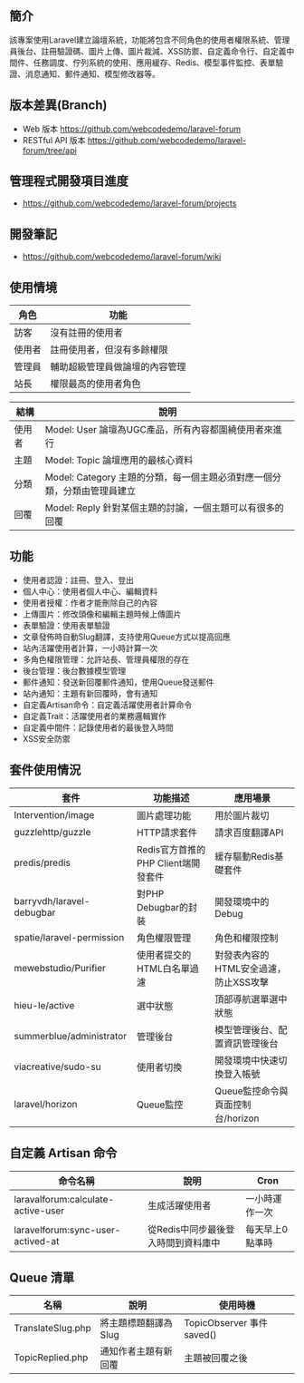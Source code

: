 ## 簡介

該專案使用Laravel建立論壇系統，功能將包含不同角色的使用者權限系統、管理員後台、註冊驗證碼、圖片上傳、圖片裁減、XSS防禦、自定義命令行、自定義中間件、任務調度、佇列系統的使用、應用緩存、Redis、模型事件監控、表單驗證、消息通知、郵件通知、模型修改器等。

## 版本差異(Branch)
- Web 版本 https://github.com/webcodedemo/laravel-forum
- RESTful API 版本 https://github.com/webcodedemo/laravel-forum/tree/api

## 管理程式開發項目進度
- https://github.com/webcodedemo/laravel-forum/projects

## 開發筆記
- https://github.com/webcodedemo/laravel-forum/wiki

## 使用情境

|角色|功能|
|-------------|-------------|
|訪客|沒有註冊的使用者|
|使用者|註冊使用者，但沒有多餘權限|
|管理員|輔助超級管理員做論壇的內容管理|
|站長|權限最高的使用者角色|

|結構|說明|
|-------------|-------------|
|使用者|Model: User 論壇為UGC產品，所有內容都圍繞使用者來進行|
|主題|Model: Topic 論壇應用的最核心資料|
|分類|Model: Category 主題的分類，每一個主題必須對應一個分類，分類由管理員建立|
|回覆|Model: Reply 針對某個主題的討論，一個主題可以有很多的回覆|

## 功能
- 使用者認證：註冊、登入、登出
- 個人中心：使用者個人中心、編輯資料
- 使用者授權：作者才能刪除自己的內容
- 上傳圖片：修改頭像和編輯主題時候上傳圖片
- 表單驗證：使用表單驗證
- 文章發佈時自動Slug翻譯，支持使用Queue方式以提高回應
- 站內活躍使用者計算，一小時計算一次
- 多角色權限管理：允許站長、管理員權限的存在
- 後台管理：後台數據模型管理
- 郵件通知：發送新回覆郵件通知，使用Queue發送郵件
- 站內通知：主題有新回覆時，會有通知
- 自定義Artisan命令：自定義活躍使用者計算命令
- 自定義Trait：活躍使用者的業務邏輯實作
- 自定義中間件：記錄使用者的最後登入時間
- XSS安全防禦

## 套件使用情況
|套件|功能描述|應用場景|
|-------------|-------------|-------------|
|Intervention/image|圖片處理功能|用於圖片裁切|
|guzzlehttp/guzzle|HTTP請求套件|請求百度翻譯API|
|predis/predis|Redis官方首推的PHP Client端開發套件|緩存驅動Redis基礎套件|
|barryvdh/laravel-debugbar|對PHP Debugbar的封裝|開發環境中的Debug|
|spatie/laravel-permission|角色權限管理|角色和權限控制|
|mewebstudio/Purifier|使用者提交的HTML白名單過濾|對發表內容的HTML安全過濾，防止XSS攻擊|
|hieu-le/active|選中狀態|頂部導航選單選中狀態|
|summerblue/administrator|管理後台|模型管理後台、配置資訊管理後台|
|viacreative/sudo-su|使用者切換|開發環境中快速切換登入帳號|
|laravel/horizon|Queue監控|Queue監控命令與頁面控制台/horizon|

## 自定義 Artisan 命令
|命令名稱|說明|Cron|
|-------------|-------------|-------------|
|laravalforum:calculate-active-user|生成活躍使用者|一小時運作一次|
|laravelforum:sync-user-actived-at|從Redis中同步最後登入時間到資料庫中|每天早上0點準時|

## Queue 清單
|名稱|說明|使用時機|
|-------------|-------------|-------------|
|TranslateSlug.php|將主題標題翻譯為Slug|TopicObserver 事件 saved()|
|TopicReplied.php|通知作者主題有新回覆|主題被回覆之後|
